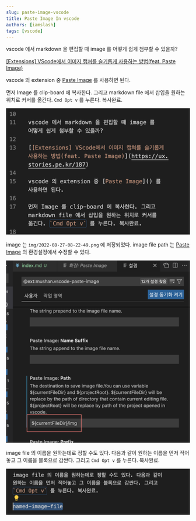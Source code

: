 ```yaml
---
slug: paste-image-vscode
title: Paste Image In vscode
authors: [iamslash]
tags: [vscode]
---
```


vscode 에서 markdown 을 편집할 때 image 를 어떻게 쉽게 첨부할 수 있을까?

[[Extensions] VScode에서 이미지 캡쳐를 슬기롭게 사용하는 방법(feat. Paste Image)](https://ux.stories.pe.kr/187)

vscode 의 extension 중 [Paste Image](https://marketplace.visualstudio.com/items?itemName=mushan.vscode-paste-image&ssr=false#review-details) 를 사용하면 된다.

먼저 Image 를 clip-board 에 복사한다. 그리고 markdown file 에서 삽입을 원하는 위치로 커서를 옮긴다. `Cmd Opt v` 를 누른다. 복사완료.

![](img/2022-08-27-08-22-49.png)

image 는 `img/2022-08-27-08-22-49.png` 에 저장되었다. image file path 는 [Paste Image](https://marketplace.visualstudio.com/items?itemName=mushan.vscode-paste-image&ssr=false#review-details) 의 환경설정에서 수정할 수 있다.

![](img/2022-08-27-08-24-58.png)

image file 의 이름을 원하는데로 정할 수도 있다. 다음과 같이 원하는 이름을 먼저 적어놓고 그 이름을 블록으로 감싼다. 그리고 `Cmd Opt v` 를 누른다. 복사완료.

![](img/named-image-file.png)
